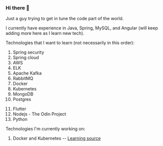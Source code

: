 ### Hi there 👋

<!--
**MuzzammilAhmed-Khan/muzzammilahmed-khan** is a ✨ _special_ ✨ repository because its `README.md` (this file) appears on your GitHub profile.

Here are some ideas to get you started:

- 🔭 I’m currently working on ...
- 🌱 I’m currently learning ...
- 👯 I’m looking to collaborate on ...
- 🤔 I’m looking for help with ...
- 💬 Ask me about ...
- 📫 How to reach me: ...
- 😄 Pronouns: ...
- ⚡ Fun fact: ...
-->

Just a guy trying to get in tune the code part of the world.

I currently have experience in Java, Spring, MySQL, and Angular (will keep adding more here as I learn new tech).

Technologies that I want to learn (not necessarily in this order):
1. Spring security
2. Spring cloud
3. AWS
4. ELK
5. Apache Kafka
6. RabbitMQ
7. Docker
8. Kubernetes
9. MongoDB
10. Postgres

<!-- these are out of my current stack -->
11. Flutter
12. Nodejs - The Odin Project
13. Python

Technologies I'm currently working on:
1. Docker and Kubernetes -- [Learning source](https://youtu.be/Wf2eSG3owoA)

